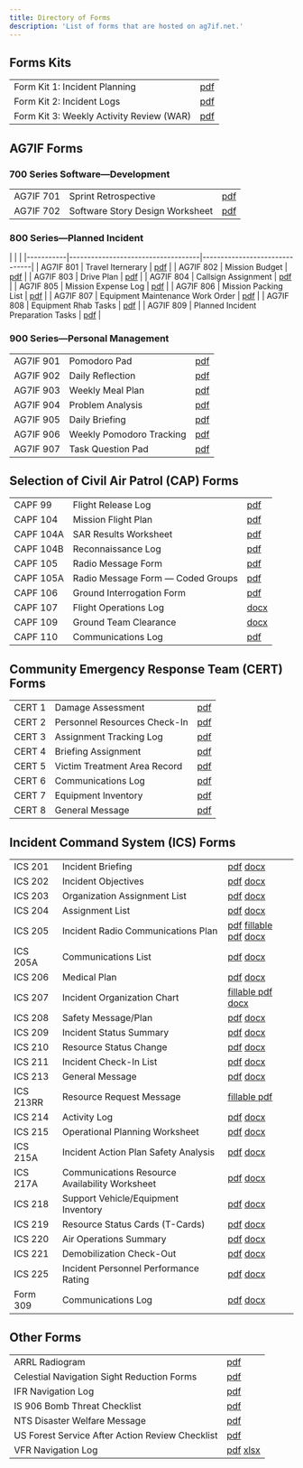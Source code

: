 ```yaml
---
title: Directory of Forms
description: 'List of forms that are hosted on ag7if.net.'
---
```


## Forms Kits
|                                          |                        |
|------------------------------------------|------------------------|
| Form Kit 1: Incident Planning            | [pdf](packets/fk1.pdf) |
| Form Kit 2: Incident Logs                | [pdf](packets/fk2.pdf) |
| Form Kit 3: Weekly Activity Review (WAR) | [pdf](packets/fk3.pdf) |

## AG7IF Forms

### 700 Series Software&mdash;Development
|           |                                 |                              |
|-----------|---------------------------------|------------------------------|
| AG7IF 701 | Sprint Retrospective            | [pdf](ag7if/pdf/ag7if701.pdf) |
| AG7IF 702 | Software Story Design Worksheet | [pdf](ag7if/pdf/ag7if702.pdf) |

### 800 Series&mdash;Planned Incident
|           |                                    |
|-----------|------------------------------------|-------------------------------|
| AG7IF 801 | Travel Iternerary                  | [pdf](ag7if/pdf/ag7if801.pdf) |
| AG7IF 802 | Mission Budget                     | [pdf](ag7if/pdf/ag7if802.pdf) |
| AG7IF 803 | Drive Plan                         | [pdf](ag7if/pdf/ag7if803.pdf) |
| AG7IF 804 | Callsign Assignment                | [pdf](ag7if/pdf/ag7if804.pdf) |
| AG7IF 805 | Mission Expense Log                | [pdf](ag7if/pdf/ag7if805.pdf) |
| AG7IF 806 | Mission Packing List               | [pdf](ag7if/pdf/ag7if806.pdf) |
| AG7IF 807 | Equipment Maintenance Work Order   | [pdf](ag7if/pdf/ag7if807.pdf) |
| AG7IF 808 | Equipment Rhab Tasks               | [pdf](ag7if/pdf/ag7if808.pdf) |
| AG7IF 809 | Planned Incident Preparation Tasks | [pdf](ag7if/pdf/ag7if809.pdf) |

### 900 Series&mdash;Personal Management
|           |                          |                               |
|-----------|--------------------------|-------------------------------|
| AG7IF 901 | Pomodoro Pad             | [pdf](ag7if/pdf/ag7if901.pdf) |
| AG7IF 902 | Daily Reflection         | [pdf](ag7if/pdf/ag7if902.pdf) |
| AG7IF 903 | Weekly Meal Plan         | [pdf](ag7if/pdf/ag7if903.pdf) |
| AG7IF 904 | Problem Analysis         | [pdf](ag7if/pdf/ag7if904.pdf) |
| AG7IF 905 | Daily Briefing           | [pdf](ag7if/pdf/ag7if905.pdf) |
| AG7IF 906 | Weekly Pomodoro Tracking | [pdf](ag7if/pdf/ag7if906.pdf) |
| AG7IF 907 | Task Question Pad        | [pdf](ag7if/pdf/ag7if907.pdf) |

## Selection of Civil Air Patrol (CAP) Forms
|           |                                         |                              |
|-----------|-----------------------------------------|------------------------------|
| CAPF 99   | Flight Release Log                      | [pdf](cap/pdf/capf99.pdf)    |
| CAPF 104  | Mission Flight Plan                     | [pdf](cap/pdf/capf104.pdf)   |
| CAPF 104A | SAR Results Worksheet                   | [pdf](cap/pdf/capf104a.pdf)  |
| CAPF 104B | Reconnaissance Log                      | [pdf](cap/pdf/capf104b.pdf)  |
| CAPF 105  | Radio Message Form                      | [pdf](cap/pdf/capf105.pdf)   |
| CAPF 105A | Radio Message Form &mdash; Coded Groups | [pdf](cap/pdf/capf105a.pdf)  |
| CAPF 106  | Ground Interrogation Form               | [pdf](cap/pdf/capf106.pdf)   |
| CAPF 107  | Flight Operations Log                   | [docx](cap/docx/capf107.doc) |
| CAPF 109  | Ground Team Clearance                   | [docx](cap/docx/capf109.doc) |
| CAPF 110  | Communications Log                      | [pdf](cap/pdf/capf110.pdf)   |

## Community Emergency Response Team (CERT) Forms
|        |                              |                           |
|--------|------------------------------|---------------------------|
| CERT 1 | Damage Assessment            | [pdf](cert/pdf/cert1.pdf) |
| CERT 2 | Personnel Resources Check-In | [pdf](cert/pdf/cert2.pdf) |
| CERT 3 | Assignment Tracking Log      | [pdf](cert/pdf/cert3.pdf) |
| CERT 4 | Briefing Assignment          | [pdf](cert/pdf/cert4.pdf) |
| CERT 5 | Victim Treatment Area Record | [pdf](cert/pdf/cert5.pdf) |
| CERT 6 | Communications Log           | [pdf](cert/pdf/cert6.pdf) |
| CERT 7 | Equipment Inventory          | [pdf](cert/pdf/cert7.pdf) |
| CERT 8 | General Message              | [pdf](cert/pdf/cert8.pdf) |

## Incident Command System (ICS) Forms
|           |                                                |                                                                                                    |
|-----------|------------------------------------------------|----------------------------------------------------------------------------------------------------|
| ICS 201   | Incident Briefing                              | [pdf](ics/pdf/ics201.pdf) [docx](ics/docx/ics201.docx)                                             |
| ICS 202   | Incident Objectives                            | [pdf](ics/pdf/ics202.pdf) [docx](ics/docx/ics202.docx)                                             |
| ICS 203   | Organization Assignment List                   | [pdf](ics/pdf/ics203.pdf) [docx](ics/docx/ics203.docx)                                             |
| ICS 204   | Assignment List                                | [pdf](ics/pdf/ics204.pdf) [docx](ics/docx/ics204.docx)                                             |
| ICS 205   | Incident Radio Communications Plan             | [pdf](ics/pdf/ics205.pdf) [fillable pdf](ics/pdf/fillable/ics205.pdf) [docx](ics/docx/ics205.docx) |
| ICS 205A  | Communications List                            | [pdf](ics/pdf/ics205a.pdf) [docx](ics/docx/ics205a.docx)                                           |
| ICS 206   | Medical Plan                                   | [pdf](ics/pdf/ics206.pdf) [docx](ics/docx/ics206.docx)                                             |
| ICS 207   | Incident Organization Chart                    | [fillable pdf](ics/pdf/fillable/ics205.pdf) [docx](ics/docx/ics207.docx)                           |
| ICS 208   | Safety Message/Plan                            | [pdf](ics/pdf/ics208.pdf) [docx](ics/docx/ics208.docx)                                             |
| ICS 209   | Incident Status Summary                        | [pdf](ics/pdf/ics209.pdf) [docx](ics/docx/ics209.docx)                                             |
| ICS 210   | Resource Status Change                         | [pdf](ics/pdf/ics210.pdf) [docx](ics/docx/ics210.docx)                                             |
| ICS 211   | Incident Check-In List                         | [pdf](ics/pdf/ics211.pdf) [docx](ics/docx/ics211.docx)                                             |
| ICS 213   | General Message                                | [pdf](ics/pdf/ics213.pdf) [docx](ics/docx/ics213.docx)                                             |
| ICS 213RR | Resource Request Message                       | [fillable pdf](ics/pdf/fillable/ics213rr.pdf)                                                      |
| ICS 214   | Activity Log                                   | [pdf](ics/pdf/ics214.pdf) [docx](ics/docx/ics214.docx)                                             |
| ICS 215   | Operational Planning Worksheet                 | [pdf](ics/pdf/ics215.pdf) [docx](ics/docx/ics215.docx)                                             |
| ICS 215A  | Incident Action Plan Safety Analysis           | [pdf](ics/pdf/ics215a.pdf) [docx](ics/docx/ics215a.docx)                                           |
| ICS 217A  | Communications Resource Availability Worksheet | [pdf](ics/pdf/ics217a.pdf) [docx](ics/docx/ics217a.docx)                                           |
| ICS 218   | Support Vehicle/Equipment Inventory            | [pdf](ics/pdf/ics218.pdf) [docx](ics/docx/ics218.docx)                                             |
| ICS 219   | Resource Status Cards (T-Cards)                | [pdf](ics/pdf/ics219.pdf) [docx](ics/docx/ics219.docx)                                             |
| ICS 220   | Air Operations Summary                         | [pdf](ics/pdf/ics220.pdf) [docx](ics/docx/ics220.docx)                                             |
| ICS 221   | Demobilization Check-Out                       | [pdf](ics/pdf/ics221.pdf) [docx](ics/docx/ics221.docx)                                             |
| ICS 225   | Incident Personnel Performance Rating          | [pdf](ics/pdf/ics225.pdf) [docx](ics/docx/ics225.docx)                                             |
| Form 309  | Communications Log                             | [pdf](ics/pdf/f309.pdf) [docx](ics/docx/f309.docx)                                                 |

## Other Forms
|                                                 |                                                                   |
|-------------------------------------------------|-------------------------------------------------------------------|
| ARRL Radiogram                                  | [pdf](other/pdf/arrl-radiogram.pdf)                               |
| Celestial Navigation Sight Reduction Forms      | [pdf](other/pdf/sight-reduction.pdf)                              |
| IFR Navigation Log                              | [pdf](other/pdf/ifr-navlog.pdf)                                   |
| IS 906 Bomb Threat Checklist                    | [pdf](other/pdf/is906.pdf)                                        |
| NTS Disaster Welfare Message                    | [pdf](other/pdf/fsd-244.pdf)                                      |
| US Forest Service After Action Review Checklist | [pdf](other/pdf/usda-aar.pdf)                                     |
| VFR Navigation Log                              | [pdf](other/pdf/vfr-navlog.pdf) [xlsx](other/xlsx/vfr-navlog.xls) |
